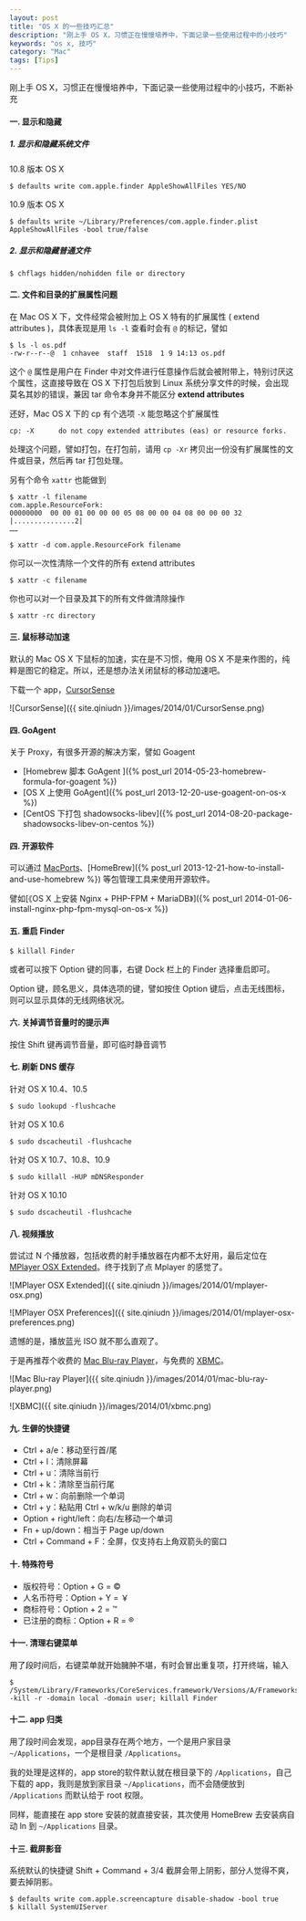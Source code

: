```yaml
---
layout: post
title: "OS X 的一些技巧汇总"
description: "刚上手 OS X，习惯正在慢慢培养中，下面记录一些使用过程中的小技巧"
keywords: "os x, 技巧"
category: "Mac"
tags: [Tips]
---
```


刚上手 OS X，习惯正在慢慢培养中，下面记录一些使用过程中的小技巧，不断补充

#### 一. 显示和隐藏

##### 1. 显示和隐藏系统文件

10.8 版本 OS X

    $ defaults write com.apple.finder AppleShowAllFiles YES/NO

10.9 版本 OS X

    $ defaults write ~/Library/Preferences/com.apple.finder.plist AppleShowAllFiles -bool true/false

<!-- more -->
##### 2. 显示和隐藏普通文件

    $ chflags hidden/nohidden file or directory

#### 二. 文件和目录的扩展属性问题

在 Mac OS X 下，文件经常会被附加上 OS X 特有的扩展属性 ( extend attributes )，具体表现是用 `ls -l` 查看时会有 `@` 的标记，譬如

    $ ls -l os.pdf
    -rw-r--r--@  1 cnhavee  staff  1518  1 9 14:13 os.pdf

这个 `@` 属性是用户在 Finder 中对文件进行任意操作后就会被附带上，特别讨厌这个属性，这直接导致在 OS X 下打包后放到 Linux 系统分享文件的时候，会出现莫名其妙的错误，兼因 tar 命令本身并不能区分 **extend attributes**

还好，Mac OS X 下的 cp 有个选项 `-X` 能忽略这个扩展属性

    cp: -X      do not copy extended attributes (eas) or resource forks.

处理这个问题，譬如打包，在打包前，请用 `cp -Xr` 拷贝出一份没有扩展属性的文件或目录，然后再 tar 打包处理。

另有个命令 `xattr` 也能做到

    $ xattr -l filename
    com.apple.ResourceFork:
    00000000  00 00 01 00 00 00 05 08 00 00 04 08 00 00 00 32  |...............2|
    ……

    $ xattr -d com.apple.ResourceFork filename

你可以一次性清除一个文件的所有 extend attributes

    $ xattr -c filename

你也可以对一个目录及其下的所有文件做清除操作

    $ xattr -rc directory

#### 三. 鼠标移动加速

默认的 Mac OS X 下鼠标的加速，实在是不习惯，俺用 OS X 不是来作图的，纯粹是图它的稳定。所以，还是想办法关闭鼠标的移动加速吧。

下载一个 app，[CursorSense](http://plentycom.jp/en/cursorsense/download.php "CursorSense")

![CursorSense]({{ site.qiniudn }}/images/2014/01/CursorSense.png)

#### 四. GoAgent

关于 Proxy，有很多开源的解决方案，譬如 Goagent

- [Homebrew 脚本 GoAgent ]({% post_url 2014-05-23-homebrew-formula-for-goagent %})
- [OS X 上使用 GoAgent]({% post_url 2013-12-20-use-goagent-on-os-x %})
- [CentOS 下打包 shadowsocks-libev]({% post_url 2014-08-20-package-shadowsocks-libev-on-centos %})

#### 四. 开源软件

可以通过 [MacPorts](http://www.macports.org)、[HomeBrew]({% post_url 2013-12-21-how-to-install-and-use-homebrew %}) 等包管理工具来使用开源软件。

譬如[《OS X 上安装 Nginx + PHP-FPM + MariaDB》]({% post_url 2014-01-06-install-nginx-php-fpm-mysql-on-os-x %})

#### 五. 重启 Finder

    $ killall Finder

或者可以按下 Option 键的同事，右键 Dock 栏上的 Finder 选择重启即可。

Option 键，顾名思义，具体选项的键，譬如按住 Option 键后，点击无线图标，则可以显示具体的无线网络状况。

#### 六. 关掉调节音量时的提示声

按住 Shift 键再调节音量，即可临时静音调节

#### 七. 刷新 DNS 缓存

针对 OS X 10.4、10.5

    $ sudo lookupd -flushcache


针对 OS X 10.6

    $ sudo dscacheutil -flushcache

针对 OS X 10.7、10.8、10.9

    $ sudo killall -HUP mDNSResponder

针对 OS X 10.10

    $ sudo dscacheutil -flushcache

#### 八. 视频播放

尝试过 N 个播放器，包括收费的射手播放器在内都不太好用，最后定位在 [MPlayer OSX Extended](http://mplayerosx.ch)。终于找到了点 Mplayer 的感觉了。

![MPlayer OSX Extended]({{ site.qiniudn }}/images/2014/01/mplayer-osx.png)

![MPlayer OSX Preferences]({{ site.qiniudn }}/images/2014/01/mplayer-osx-preferences.png)

遗憾的是，播放蓝光 ISO 就不那么直观了。

于是再推荐个收费的 [Mac Blu-ray Player](http://www.macblurayplayer.com)，与免费的 [XBMC](http://kodi.tv/)。

![Mac Blu-ray Player]({{ site.qiniudn }}/images/2014/01/mac-blu-ray-player.png)

![XBMC]({{ site.qiniudn }}/images/2014/01/xbmc.png)

#### 九. 生僻的快捷键

- Ctrl + a/e：移动至行首/尾
- Ctrl + l：清除屏幕
- Ctrl + u：清除当前行
- Ctrl + k：清除至当前行尾
- Ctrl + w：向前删除一个单词
- Ctrl + y：粘贴用 Ctrl + w/k/u 删除的单词
- Option + right/left：向右/左移动一个单词
- Fn + up/down：相当于 Page up/down
- Ctrl + Command + F：全屏，仅支持右上角双箭头的窗口

#### 十.  特殊符号

- 版权符号：Option + G = ©
- 人名币符号：Option + Y = ￥
- 商标符号：Option + 2 = ™
- 已注册的商标：Option + R = ®

#### 十一. 清理右键菜单

用了段时间后，右键菜单就开始臃肿不堪，有时会冒出重复项，打开终端，输入

    $ /System/Library/Frameworks/CoreServices.framework/Versions/A/Frameworks/LaunchServices.framework/Versions/A/Support/lsregister -kill -r -domain local -domain user; killall Finder

#### 十二. app 归类

用了段时间会发现，app目录存在两个地方，一个是用户家目录 `~/Applications`，一个是根目录 `/Applications`。

我的处理是这样的，app store的软件默认就在根目录下的 `/Applications`，自己下载的 app，我则是放到家目录 `~/Applications`，而不会随便放到 `/Applications` 而默认给于 root 权限。

同样，能直接在 app store 安装的就直接安装，其次使用 HomeBrew 去安装病自动 ln 到 `~/Applications` 目录。

#### 十三. 截屏影音

系统默认的快捷键 Shift + Command + 3/4 截屏会带上阴影，部分人觉得不爽，要去掉阴影。

    $ defaults write com.apple.screencapture disable-shadow -bool true
    $ killall SystemUIServer

